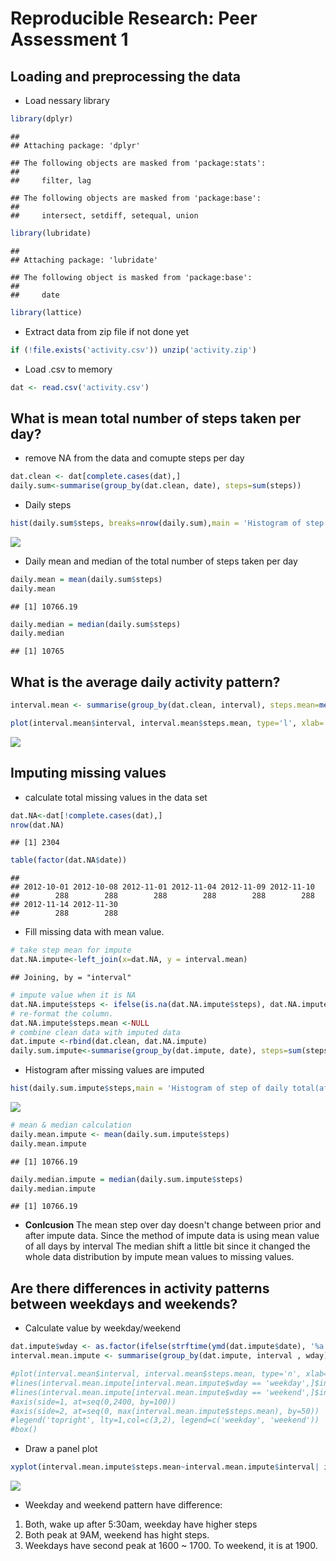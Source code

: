 # Reproducible Research: Peer Assessment 1


## Loading and preprocessing the data

* Load nessary library

```r
library(dplyr)
```

```
## 
## Attaching package: 'dplyr'
```

```
## The following objects are masked from 'package:stats':
## 
##     filter, lag
```

```
## The following objects are masked from 'package:base':
## 
##     intersect, setdiff, setequal, union
```

```r
library(lubridate)
```

```
## 
## Attaching package: 'lubridate'
```

```
## The following object is masked from 'package:base':
## 
##     date
```

```r
library(lattice)
```
* Extract data from zip file if not done yet  

```r
if (!file.exists('activity.csv')) unzip('activity.zip')
```
* Load .csv to memory  

```r
dat <- read.csv('activity.csv')
```

## What is mean total number of steps taken per day?

* remove NA from the data and comupte steps per day

```r
dat.clean <- dat[complete.cases(dat),]
daily.sum<-summarise(group_by(dat.clean, date), steps=sum(steps))
```

* Daily steps

```r
hist(daily.sum$steps, breaks=nrow(daily.sum),main = 'Histogram of step of daily total', xlab = 'Daily Steps')
```

![](PA1_template_files/figure-html/unnamed-chunk-5-1.png)<!-- -->

* Daily mean and median of the total number of steps taken per day 


```r
daily.mean = mean(daily.sum$steps)
daily.mean
```

```
## [1] 10766.19
```

```r
daily.median = median(daily.sum$steps)
daily.median
```

```
## [1] 10765
```
## What is the average daily activity pattern?


```r
interval.mean <- summarise(group_by(dat.clean, interval), steps.mean=mean(steps))

plot(interval.mean$interval, interval.mean$steps.mean, type='l', xlab='measure interval( minutes)', ylab = 'Average steps')
```

![](PA1_template_files/figure-html/unnamed-chunk-7-1.png)<!-- -->

## Imputing missing values
* calculate total missing values in the data set

```r
dat.NA<-dat[!complete.cases(dat),]
nrow(dat.NA)
```

```
## [1] 2304
```

```r
table(factor(dat.NA$date))
```

```
## 
## 2012-10-01 2012-10-08 2012-11-01 2012-11-04 2012-11-09 2012-11-10 
##        288        288        288        288        288        288 
## 2012-11-14 2012-11-30 
##        288        288
```
* Fill missing data with mean value.

```r
# take step mean for impute
dat.NA.impute<-left_join(x=dat.NA, y = interval.mean)
```

```
## Joining, by = "interval"
```

```r
# impute value when it is NA
dat.NA.impute$steps <- ifelse(is.na(dat.NA.impute$steps), dat.NA.impute$steps.mean, dat.NA.impute$steps)
# re-format the column.
dat.NA.impute$steps.mean <-NULL
# combine clean data with imputed data
dat.impute <-rbind(dat.clean, dat.NA.impute)
daily.sum.impute<-summarise(group_by(dat.impute, date), steps=sum(steps))
```
* Histogram after missing values are imputed

```r
hist(daily.sum.impute$steps,main = 'Histogram of step of daily total(after imputed data)', xlab = 'Daily Steps', breaks=nrow(daily.sum.impute))
```

![](PA1_template_files/figure-html/unnamed-chunk-10-1.png)<!-- -->

```r
# mean & median calculation
daily.mean.impute <- mean(daily.sum.impute$steps)
daily.mean.impute
```

```
## [1] 10766.19
```

```r
daily.median.impute = median(daily.sum.impute$steps)
daily.median.impute
```

```
## [1] 10766.19
```
* **Conlcusion** The mean step over day doesn't change between prior and after impute data. Since the method of impute data is using mean value of all days by interval
The median shift a little bit since it changed the whole data distribution by impute mean values to missing values.

## Are there differences in activity patterns between weekdays and weekends?

* Calculate value by weekday/weekend

```r
dat.impute$wday <- as.factor(ifelse(strftime(ymd(dat.impute$date), '%a') %in% c('Mon', 'Tue','Wed', 'Thu', 'Fri'), 'weekday', 'weekend'))
interval.mean.impute <- summarise(group_by(dat.impute, interval , wday), steps.mean=mean(steps))

#plot(interval.mean$interval, interval.mean$steps.mean, type='n', xlab='measure interval( minutes)', ylab = 'Average steps', axes=FALSE)
#lines(interval.mean.impute[interval.mean.impute$wday == 'weekday',]$interval, interval.mean.impute[interval.mean.impute$wday == 'weekday',]$steps.mean, type='l', col=3)
#lines(interval.mean.impute[interval.mean.impute$wday == 'weekend',]$interval, interval.mean.impute[interval.mean.impute$wday == 'weekend',]$steps.mean, type='l', col=2)
#axis(side=1, at=seq(0,2400, by=100))
#axis(side=2, at=seq(0, max(interval.mean.impute$steps.mean), by=50))
#legend('topright', lty=1,col=c(3,2), legend=c('weekday', 'weekend'))
#box()
```
* Draw a panel plot

```r
xyplot(interval.mean.impute$steps.mean~interval.mean.impute$interval| interval.mean.impute$wday  , type='l',layout=c(1,2) , xlab='Interval', ylab='Number of steps')
```

![](PA1_template_files/figure-html/unnamed-chunk-12-1.png)<!-- -->

* Weekday and weekend pattern have difference:
1. Both, wake up after 5:30am, weekday have higher steps
2. Both peak at 9AM, weekend has hight steps.
3. Weekdays have second peak at 1600 ~ 1700. To weekend, it is at 1900.
